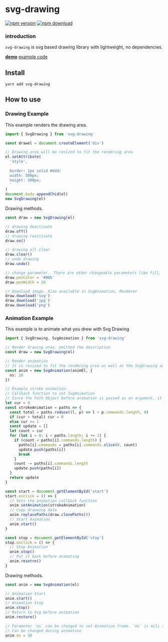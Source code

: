 # svg-drawing

[![npm version](https://badge.fury.io/js/svg-drawing.svg)](https://www.npmjs.com/package/svg-drawing) [![npm download](https://img.shields.io/npm/dt/svg-drawing.svg)](https://www.npmjs.com/package/svg-drawing)

### introduction

`svg-drawing` is svg based drawing library with lightweight, no dependencies.

**[demo](https://kmkzt.github.io/svg-drawing/)**
[example code](src/example/)

## Install

```shell
yarn add svg-drawing
```

## How to use

### Drawing Example

This example renders the drawing area.

```javascript
import { SvgDrawing } from 'svg-drawing'

const drawel = document.createElement('div')

// Drawing area will be resized to fit the rendering area
el.setAttribute(
  'style',
  `
  border: 1px solid #ddd;
  width: 500px;
  height: 500px;
  `
)
document.body.appendChid(el)
new SvgDrawing(el)
```

Drawing methods.

```javascript
const draw = new SvgDrawing(el)

// drawing deactivate
draw.off()
// drawing reactivate
draw.on()

// drawing all clear
draw.clear()
// undo drawing
draw.undo()

// change parameter.　There are other changeable parameters like fill, close, circuler, etc.
draw.penColor = '#00b'
draw.penWidth = 10

// Download image. Also available in SvgAnimation, Renderer
draw.download('svg')
draw.download('jpg')
draw.download('png')
```

### Animation Example

This example is to animate what you drew with Svg Drawing

```js
import { SvgDrawing, SvgAnimation } from 'svg-drawing'

// Render drawing area. omitted the description
const draw = new SvgDrawing(el)

// Render animation
// It is resized to fit the rendering area as well as the SvgDrawing area.
const anim = new SvgAnimation(animEl, {
  ms: 20
})

// Example stroke animation.
// Callback function to set SvgAnimation
// Since the Path Object before animation is passed as an argument, it is converted and returned.
let cur = 0
const strokeAnimation = paths => {
  const total = paths.reduce((l, p) => l + p.commands.length, 0)
  if (cur > total) cur = 0
  else cur += 1
  const update = []
  let count = cur
  for (let i = 0; i < paths.length; i += 1) {
    if (count < paths[i].commands.length) {
      paths[i].commands = paths[i].commands.slice(0, count)
      update.push(paths[i])
      break
    }
    count -= paths[i].commands.length
    update.push(paths[i])
  }
  return update
}

const start = document.getElementById('start')
start.onclick = () => {
  // Sets the animation callback function
  anim.setAnimation(strokeAnimation)
  // Copy drawwing data
  anim.replacePaths(draw.clonePaths())
  // Start Animation
  anim.start()
}

const stop = document.getElementById('stop')
stop.onclick = () => {
  // Stop Animation
  anim.stop()
  // Put it back before animating
  anim.resotre()
}
```

Drawing methods.

```javascript
const anim = new SvgAnimation(el)

// Animation Start
anim.start()
// Animation Stop
anim.stop()
// Return to Svg before animation
anim.restore()

// Parameter `ms` can be changed to set Animation frame. `ms` is mili seconds.
// Can be changed during animation
anim.ms = 50
```
